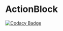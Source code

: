 # ActionBlock
[![Codacy Badge](https://app.codacy.com/project/badge/Grade/10074b1023f2413186313d02f8848234)](https://www.codacy.com?utm_source=github.com&amp;utm_medium=referral&amp;utm_content=SrBenja007/ActionBlock&amp;utm_campaign=Badge_Grade)
